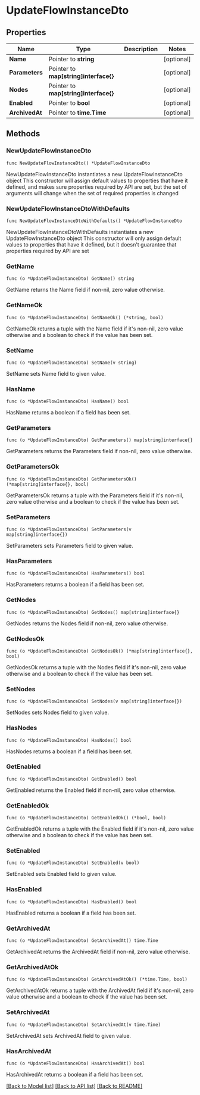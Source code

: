 # UpdateFlowInstanceDto

## Properties

Name | Type | Description | Notes
------------ | ------------- | ------------- | -------------
**Name** | Pointer to **string** |  | [optional] 
**Parameters** | Pointer to **map[string]interface{}** |  | [optional] 
**Nodes** | Pointer to **map[string]interface{}** |  | [optional] 
**Enabled** | Pointer to **bool** |  | [optional] 
**ArchivedAt** | Pointer to **time.Time** |  | [optional] 

## Methods

### NewUpdateFlowInstanceDto

`func NewUpdateFlowInstanceDto() *UpdateFlowInstanceDto`

NewUpdateFlowInstanceDto instantiates a new UpdateFlowInstanceDto object
This constructor will assign default values to properties that have it defined,
and makes sure properties required by API are set, but the set of arguments
will change when the set of required properties is changed

### NewUpdateFlowInstanceDtoWithDefaults

`func NewUpdateFlowInstanceDtoWithDefaults() *UpdateFlowInstanceDto`

NewUpdateFlowInstanceDtoWithDefaults instantiates a new UpdateFlowInstanceDto object
This constructor will only assign default values to properties that have it defined,
but it doesn't guarantee that properties required by API are set

### GetName

`func (o *UpdateFlowInstanceDto) GetName() string`

GetName returns the Name field if non-nil, zero value otherwise.

### GetNameOk

`func (o *UpdateFlowInstanceDto) GetNameOk() (*string, bool)`

GetNameOk returns a tuple with the Name field if it's non-nil, zero value otherwise
and a boolean to check if the value has been set.

### SetName

`func (o *UpdateFlowInstanceDto) SetName(v string)`

SetName sets Name field to given value.

### HasName

`func (o *UpdateFlowInstanceDto) HasName() bool`

HasName returns a boolean if a field has been set.

### GetParameters

`func (o *UpdateFlowInstanceDto) GetParameters() map[string]interface{}`

GetParameters returns the Parameters field if non-nil, zero value otherwise.

### GetParametersOk

`func (o *UpdateFlowInstanceDto) GetParametersOk() (*map[string]interface{}, bool)`

GetParametersOk returns a tuple with the Parameters field if it's non-nil, zero value otherwise
and a boolean to check if the value has been set.

### SetParameters

`func (o *UpdateFlowInstanceDto) SetParameters(v map[string]interface{})`

SetParameters sets Parameters field to given value.

### HasParameters

`func (o *UpdateFlowInstanceDto) HasParameters() bool`

HasParameters returns a boolean if a field has been set.

### GetNodes

`func (o *UpdateFlowInstanceDto) GetNodes() map[string]interface{}`

GetNodes returns the Nodes field if non-nil, zero value otherwise.

### GetNodesOk

`func (o *UpdateFlowInstanceDto) GetNodesOk() (*map[string]interface{}, bool)`

GetNodesOk returns a tuple with the Nodes field if it's non-nil, zero value otherwise
and a boolean to check if the value has been set.

### SetNodes

`func (o *UpdateFlowInstanceDto) SetNodes(v map[string]interface{})`

SetNodes sets Nodes field to given value.

### HasNodes

`func (o *UpdateFlowInstanceDto) HasNodes() bool`

HasNodes returns a boolean if a field has been set.

### GetEnabled

`func (o *UpdateFlowInstanceDto) GetEnabled() bool`

GetEnabled returns the Enabled field if non-nil, zero value otherwise.

### GetEnabledOk

`func (o *UpdateFlowInstanceDto) GetEnabledOk() (*bool, bool)`

GetEnabledOk returns a tuple with the Enabled field if it's non-nil, zero value otherwise
and a boolean to check if the value has been set.

### SetEnabled

`func (o *UpdateFlowInstanceDto) SetEnabled(v bool)`

SetEnabled sets Enabled field to given value.

### HasEnabled

`func (o *UpdateFlowInstanceDto) HasEnabled() bool`

HasEnabled returns a boolean if a field has been set.

### GetArchivedAt

`func (o *UpdateFlowInstanceDto) GetArchivedAt() time.Time`

GetArchivedAt returns the ArchivedAt field if non-nil, zero value otherwise.

### GetArchivedAtOk

`func (o *UpdateFlowInstanceDto) GetArchivedAtOk() (*time.Time, bool)`

GetArchivedAtOk returns a tuple with the ArchivedAt field if it's non-nil, zero value otherwise
and a boolean to check if the value has been set.

### SetArchivedAt

`func (o *UpdateFlowInstanceDto) SetArchivedAt(v time.Time)`

SetArchivedAt sets ArchivedAt field to given value.

### HasArchivedAt

`func (o *UpdateFlowInstanceDto) HasArchivedAt() bool`

HasArchivedAt returns a boolean if a field has been set.


[[Back to Model list]](../README.md#documentation-for-models) [[Back to API list]](../README.md#documentation-for-api-endpoints) [[Back to README]](../README.md)



